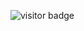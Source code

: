 ![visitor badge](https://visitor-badge.laobi.icu/badge?page_id=Lamyaa439.Basic-Python_Calculator-badge&right_text=My%20Page%20Visitors)

